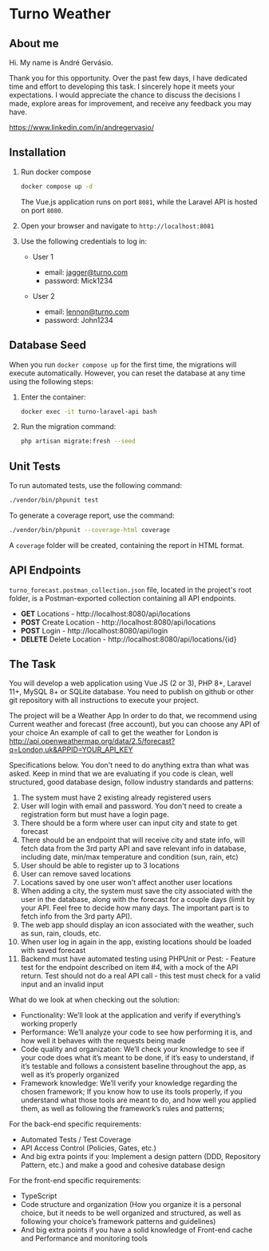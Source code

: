 # Turno Weather

## About me
Hi. My name is André Gervásio.

Thank you for this opportunity. Over the past few days, I have dedicated time and effort to developing this task. I sincerely hope it meets your expectations. I would appreciate the chance to discuss the decisions I made, explore areas for improvement, and receive any feedback you may have.

https://www.linkedin.com/in/andregervasio/

## Installation

1. Run docker compose
    ```bash
    docker compose up -d
    ```

    The Vue.js application runs on port `8081`, while the Laravel API is hosted on port `8080`.

2. Open your browser and navigate to `http://localhost:8081`
3. Use the following credentials to log in:
    - User 1
        - email: jagger@turno.com
        - password: Mick1234

    - User 2
        - email: lennon@turno.com
        - password: John1234


## Database Seed

When you run `docker compose up` for the first time, the migrations will execute automatically. However, you can reset the database at any time using the following steps:

1. Enter the container:
   ```bash
   docker exec -it turno-laravel-api bash
   ```
2. Run the migration command:
   ```bash
   php artisan migrate:fresh --seed
   ```

## Unit Tests

To run automated tests, use the following command:
```bash
./vendor/bin/phpunit test
```

To generate a coverage report, use the command:
```bash
./vendor/bin/phpunit --coverage-html coverage
```

A `coverage` folder will be created, containing the report in HTML format.

## API Endpoints

`turno_forecast.postman_collection.json` file, located in the project's root folder, is a Postman-exported collection containing all API endpoints.

- **GET** Locations - http://localhost:8080/api/locations
- **POST** Create Location - http://localhost:8080/api/locations
- **POST** Login - http://localhost:8080/api/login
- **DELETE** Delete Location - http://localhost:8080/api/locations/{id}


## The Task 

You will develop a web application using Vue JS (2 or 3), PHP 8+, Laravel 11+, MySQL 8+ or SQLite database. You need to publish on github or other git repository with all instructions to execute your project.

The project will be a Weather App In order to do that, we recommend using Current weather and forecast  (free account), but you can choose any API of your choice An example of call to get the weather for London is http://api.openweathermap.org/data/2.5/forecast?q=London,uk&APPID=YOUR_API_KEY

Specifications below. You don't need to do anything extra than what was asked. Keep in mind that we are evaluating if you code is clean, well structured, good database design, follow industry standards and patterns:

1. The system must have 2 existing already registered users 
2. User will login with email and password. You don't need to create a registration form but must have a login page. 
3. There should be a form where user can input city and state to get forecast 
4. There should be an endpoint that will receive city and state info, will fetch data from the 3rd party API and save relevant info in database, including date, min/max temperature and condition (sun, rain, etc) 
5. User should be able to register up to 3 locations 
6. User can remove saved locations 
7. Locations saved by one user won't affect another user locations 
8. When adding a city, the system must save the city associated with the user in the database, along with the forecast for a couple days (limit by your API. Feel free to decide how many days. The important part is to fetch info from the 3rd party API). 
9. The web app should display an icon associated with the weather, such as sun, rain, clouds, etc. 
10. When user log in again in the app, existing locations should be loaded with saved forecast 
11. Backend must have automated testing using PHPUnit or Pest: - Feature test for the endpoint described on item #4, with a mock of the API return. Test should not do a real API call - this test must check for a valid input and an invalid input

What do we look at when checking out the solution:

- Functionality: We’ll look at the application and verify if everything’s working properly
- Performance: We’ll analyze your code to see how performing it is, and how well it behaves with the requests being made
- Code quality and organization: We’ll check your knowledge to see if your code does what it’s meant to be done, if it’s easy to understand, if it’s testable and follows a consistent baseline throughout the app, as well as it’s properly organized
- Framework knowledge: We’ll verify your knowledge regarding the chosen framework; If you know how to use its tools properly, if you understand what those tools are meant to do, and how well you applied them, as well as following the framework’s rules and patterns;

For the back-end specific requirements:
- Automated Tests / Test Coverage
- API Access Control (Policies, Gates, etc.)
- And big extra points if you: Implement a design pattern (DDD, Repository Pattern, etc.) and make a good and cohesive database design

For the front-end specific requirements:
- TypeScript
- Code structure and organization (How you organize it is a personal choice, but it needs to be well organized and structured, as well as following your choice’s framework patterns and guidelines)
- And big extra points if you have a solid knowledge of Front-end cache and Performance and monitoring tools